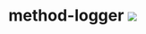 # method-logger [![](https://jitpack.io/v/kelvindules/method-logger.svg)](https://jitpack.io/#kelvindules/method-logger)
